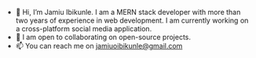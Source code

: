 - 👋 Hi, I’m Jamiu Ibikunle. I am a MERN stack developer with more than two years of experience in web development. I am currently working on a cross-platform social media application.
- 💞️ I am open to collaborating on open-source projects.
- 📫 You can reach me on jamiuoibikunle@gmail.com
